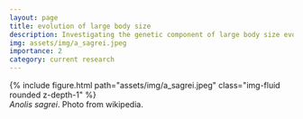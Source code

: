 ```yaml
---
layout: page
title: evolution of large body size
description: Investigating the genetic component of large body size evolution in the <em>Anolis sagrei</em> clade
img: assets/img/a_sagrei.jpeg
importance: 2
category: current research
---
```


<div class="row mt-3">
    <div class="col-sm mt-3 mt-md-0">
        {% include figure.html path="assets/img/a_sagrei.jpeg" class="img-fluid rounded z-depth-1" %}
    </div>
</div>
<div class="caption">
    <em>Anolis sagrei</em>. Photo from wikipedia.
</div>


